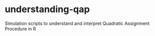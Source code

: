 # understanding-qap
Simulation scripts to understand and interpret Quadratic Assignment Procedure in R
